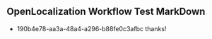 ## OpenLocalization Workflow Test MarkDown
* 190b4e78-aa3a-48a4-a296-b88fe0c3afbc thanks!

<!--HONumber=Jul16_HO4-->


